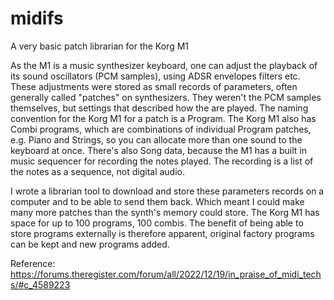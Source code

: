 # midifs

A very basic patch librarian for the Korg M1

As the M1 is a music synthesizer keyboard, one can adjust the playback of its sound oscillators (PCM samples), using ADSR envelopes filters etc. These adjustments were stored as small records of parameters, often generally called "patches" on synthesizers. They weren't the PCM samples themselves, but settings that described how the are played. The naming convention for the Korg M1 for a patch is a Program. The Korg M1 also has Combi programs, which are combinations of individual Program patches, e.g. Piano and Strings, so you can allocate more than one sound to the keyboard at once. There's also Song data, because the M1 has a built in music sequencer for recording the notes played. The recording is a list of the notes as a sequence, not digital audio.

I wrote a librarian tool to download and store these parameters records on a computer and to be able to send them back. Which meant I could make many more patches than the synth's memory could store. The Korg M1 has space for up to 100 programs, 100 combis. The benefit of being able to store programs externally is therefore apparent, original factory programs can be kept and new programs added.

Reference:
https://forums.theregister.com/forum/all/2022/12/19/in_praise_of_midi_techs/#c_4589223

